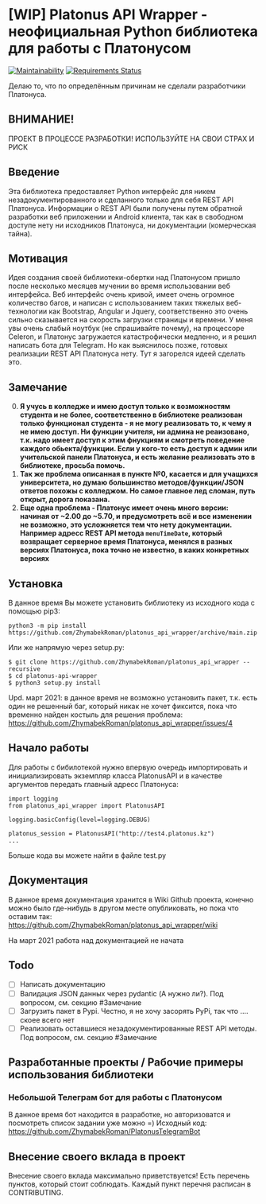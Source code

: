 # [WIP] Platonus API Wrapper - неофициальная Python библиотека для работы с Платонусом
[![Maintainability](https://api.codeclimate.com/v1/badges/7a4695ad3d671c96f922/maintainability)](https://codeclimate.com/github/ZhymabekRoman/platonus_api_wrapper/maintainability)
[![Requirements Status](https://requires.io/github/ZhymabekRoman/platonus_api_wrapper/requirements.svg?branch=main)](https://requires.io/github/ZhymabekRoman/platonus_api_wrapper/requirements/?branch=main)

Делаю то, что по определённым причинам не сделали разработчики Платонуса.

## ВНИМАНИЕ!
ПРОЕКТ В ПРОЦЕССЕ РАЗРАБОТКИ! ИСПОЛЬЗУЙТЕ НА СВОИ СТРАХ И РИСК

## Введение
Эта библиотека предоставляет Python интерфейс для никем незадокументированного и сделанного только для себя REST API Платонуса. Информации о REST API были получены путем обратной разработки веб приложении и Android клиента, так как в свободном доступе нету ни исходников Платонуса, ни документации (комерческая тайна).

## Мотивация
Идея создания своей библиотеки-обертки над Платонусом пришло после несколько месяцев мучении во время использовании веб интерфейса. Веб интерфейс очень кривой, имеет очень огромное количество багов, и написан с использованием таких тяжелых веб-технологии как Bootstrap, Angular и Jquery, соответственно это очень сильно сказывается на скорость загрузки страницы и времени. У меня увы очень слабый ноутбук (не спрашивайте почему), на процессоре Celeron, и Платонус загружается катастрофически медленно, и я решил написать бота для Telegram. Но как выяснилось позже, готовых реализации REST API Платонуса нету. Тут я загорелся идеей сделать это.

## Замечание
0) **Я учусь в колледже и имею доступ только к возможностям студента и не более, соответственно в библиотеке реализован только функционал студента - я не могу реализовать то, к чему я не имею доступ. Ни функции учителя, ни админа не реаизовано, т.к. надо имеет доступ к этим фнукциям и смотреть поведение каждого обьекта/функции. Если у кого-то есть доступ к админ или учительской панели Платонуса, и есть желание реализовать это в библиотеке, просьба помочь.**
1) **Так же проблема описанная в пункте №0, касается и для учащихся университета, но думаю большинство методов/функции/JSON ответов похожы с колледжом. Но самое главное лед сломан, путь открыт, дорога показана.**
2) **Еще одна проблема - Платонус имеет очень много версии: начиная от ~2.00 до ~5.70, и предусмотреть всё и все изменении не возможно, это усложняется тем что нету документации. Например адресс REST API метода `menuTimeDate`, который возвращает серверное время Платонуса, менялся в разных версиях Платонуса, пока точно не известно, в каких конкретных версиях**

## Установка
В данное время Вы можете установить библиотеку из исходного кода с помощью pip3:
```
python3 -m pip install https://github.com/ZhymabekRoman/platonus_api_wrapper/archive/main.zip
```

Или же напрямую через setup.py:
```
$ git clone https://github.com/ZhymabekRoman/platonus_api_wrapper --recursive
$ cd platonus-api-wrapper
$ python3 setup.py install
```

Upd. март 2021: в данное время не возможно установить пакет, т.к. есть один не решенный баг, который никак не хочет фиксится, пока что временно найден костыль для решения проблема: https://github.com/ZhymabekRoman/platonus_api_wrapper/issues/4

## Начало работы
Для работы с бибилотекой нужно впервую очередь импортировать и инициализировать экземпляр класса PlatonusAPI и в качестве аргументов передать главный адресс Платонуса:
```
import logging
from platonus_api_wrapper import PlatonusAPI

logging.basicConfig(level=logging.DEBUG)

platonus_session = PlatonusAPI("http://test4.platonus.kz")
...
```

Больше кода вы можете найти в файле test.py

## Документация
В данное время документация хранится в Wiki Github проекта, конечно можно было где-нибудь в другом месте опубликовать, но пока что оставим так: https://github.com/ZhymabekRoman/platonus_api_wrapper/wiki


На март 2021 работа над документацией не начата

## Todo
- [ ] Написать документацию
- [ ] Валидация JSON данных через pydantic (А нужно ли?). Под вопросом, см. секцию #Замечание
- [ ] Загрузить пакет в Pypi. Честно, я не хочу засорять PyPi, так что .... скоее всего нет
- [ ] Реализовать оставшиеся незадокументированные REST API методы. Под вопросом, см. секцию #Замечание

## Разработанные проекты / Рабочие примеры использования библиотеки
### Небольшой Телеграм бот для работы с Платонусом
В данное время бот находится в разработке, но авторизоватся и посмотреть список задании уже можно =)
Исходный код: https://github.com/ZhymabekRoman/PlatonusTelegramBot

## Внесение своего вклада в проект
Внесение своего вклада максимально приветствуется! Есть перечень пунктов, который стоит соблюдать. Каждый пункт перечня расписан в CONTRIBUTING.
